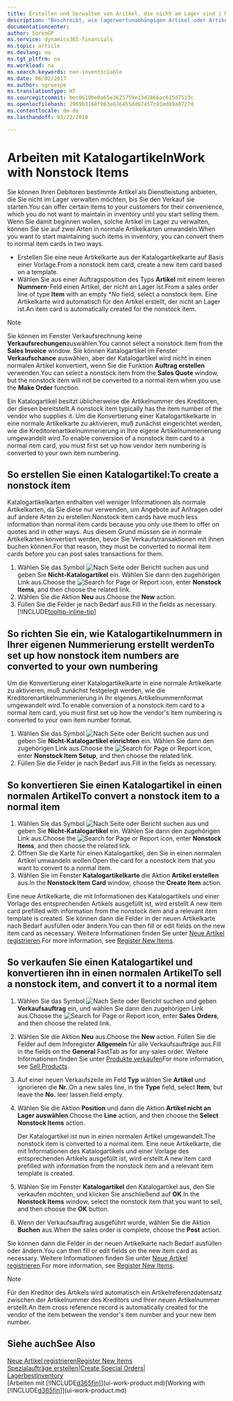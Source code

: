 ```yaml
---
title: Erstellen und Verwalten von Aritkel, die nicht am Lager sind | Microsoft Docs
description: "Beschreibt, wie lagerwertunabhängigen Artikel oder Artikel behandelt werden, die nicht in Ihrem Lagerbestand verwaltet werden."
documentationcenter: 
author: SorenGP
ms.service: dynamics365-financials
ms.topic: article
ms.devlang: na
ms.tgt_pltfrm: na
ms.workload: na
ms.search.keywords: non-inventoriable
ms.date: 06/02/2017
ms.author: sgroespe
ms.translationtype: HT
ms.sourcegitcommit: bec0619be0a65e3625759e13d2866ac615d7513c
ms.openlocfilehash: 2969b3168f063e636455dd67457c01ed89a0727d
ms.contentlocale: de-de
ms.lasthandoff: 03/22/2018

---
```

# <a name="work-with-nonstock-items"></a><span data-ttu-id="9f126-103">Arbeiten mit Katalogartikeln</span><span class="sxs-lookup"><span data-stu-id="9f126-103">Work with Nonstock Items</span></span>
<span data-ttu-id="9f126-104">Sie können Ihren Debitoren bestimmte Artikel als Dienstleistung anbieten, die Sie nicht im Lager verwalten möchten, bis Sie den Verkauf sie starten.</span><span class="sxs-lookup"><span data-stu-id="9f126-104">You can offer certain items to your customers for their convenience, which you do not want to maintain in inventory until you start selling them.</span></span> <span data-ttu-id="9f126-105">Wenn Sie damit beginnen wollen, solche Artikel im Lager zu verwalten, können Sie sie auf zwei Arten in normale Artikelkarten umwandeln.</span><span class="sxs-lookup"><span data-stu-id="9f126-105">When you want to start maintaining such items in inventory, you can convert them to normal item cards in two ways.</span></span>

* <span data-ttu-id="9f126-106">Erstellen Sie eine neue Artikelkarte aus der Katalogartikelkarte auf Basis einer Vorlage.</span><span class="sxs-lookup"><span data-stu-id="9f126-106">From a nonstock item card, create a new item card based on a template.</span></span>
* <span data-ttu-id="9f126-107">Wählen Sie aus einer Auftragsposition des Typs **Artikel** mit einem leeren **Nummern**-Feld einen Artikel, der nicht an Lager ist.</span><span class="sxs-lookup"><span data-stu-id="9f126-107">From a sales order line of type **Item** with an empty \**No* field, select a nonstock item.</span></span> <span data-ttu-id="9f126-108">Eine Artikelkarte wird automatisch für den Artikel erstellt, der nicht an Lager ist.</span><span class="sxs-lookup"><span data-stu-id="9f126-108">An item card is automatically created for the nonstock item.</span></span>

> [!NOTE]  
>   <span data-ttu-id="9f126-109">Sie können im Fenster Verkaufsrechnung keine **Verkaufsrechungen**auswählen.</span><span class="sxs-lookup"><span data-stu-id="9f126-109">You cannot select a nonstock item from the **Sales Invoice** window.</span></span> <span data-ttu-id="9f126-110">Sie können Katalogartikel im Fenster **Verkaufschance** auswählen, aber der Katalogartikel wird nicht in einen normalen Artikel konvertiert, wenn Sie die Funktion **Auftrag erstellen** verwenden.</span><span class="sxs-lookup"><span data-stu-id="9f126-110">You can select a nonstock item from the **Sales Quote** window, but the nonstock item will not be converted to a normal item when you use the **Make Order** function.</span></span>

<span data-ttu-id="9f126-111">Ein Katalogartikel besitzt üblicherweise die Artikelnummer des Kreditoren, der diesen bereitstellt.</span><span class="sxs-lookup"><span data-stu-id="9f126-111">A nonstock item typically has the item number of the vendor who supplies it.</span></span> <span data-ttu-id="9f126-112">Um die Konvertierung einer Katalogartikelkarte in eine normale Artikelkarte zu aktivieren, muß zunächst eingerichtet werden, wie die Kreditorenartikelnummerierung in Ihre eigene Artikelnummerierung umgewandelt wird.</span><span class="sxs-lookup"><span data-stu-id="9f126-112">To enable conversion of a nonstock item card to a normal item card, you must first set up how vendor item numbering is converted to your own item numbering.</span></span>   

## <a name="to-create-a-nonstock-item"></a><span data-ttu-id="9f126-113">So erstellen Sie einen Katalogartikel:</span><span class="sxs-lookup"><span data-stu-id="9f126-113">To create a nonstock item</span></span>
<span data-ttu-id="9f126-114">Katalogartikelkarten enthalten viel weniger Informationen als normale Artikelkarten, da Sie diese nur verwenden, um Angebote auf Anfragen oder auf andere Arten zu erstellen.</span><span class="sxs-lookup"><span data-stu-id="9f126-114">Nonstock item cards have much less information than normal item cards because you only use them to offer on quotes and in other ways.</span></span> <span data-ttu-id="9f126-115">Aus diesem Grund müssen sie in normale Artikelkarten konvertiert werden, bevor Sie Verkaufstransaktionen mit ihnen buchen können.</span><span class="sxs-lookup"><span data-stu-id="9f126-115">For that reason, they must be converted to normal item cards before you can post sales transactions for them.</span></span>

1. <span data-ttu-id="9f126-116">Wählen Sie das Symbol ![Nach Seite oder Bericht suchen](media/ui-search/search_small.png "Nach Seite oder Bericht suchen") aus und geben Sie **Nicht-Katalogartikel** ein. Wählen Sie dann den zugehörigen Link aus.</span><span class="sxs-lookup"><span data-stu-id="9f126-116">Choose the ![Search for Page or Report](media/ui-search/search_small.png "Search for Page or Report icon") icon, enter **Nonstock Items**, and then choose the related link.</span></span>
2. <span data-ttu-id="9f126-117">Wählen Sie die Aktion **Neu** aus.</span><span class="sxs-lookup"><span data-stu-id="9f126-117">Choose the **New** action.</span></span>
3. <span data-ttu-id="9f126-118">Füllen Sie die Felder je nach Bedarf aus.</span><span class="sxs-lookup"><span data-stu-id="9f126-118">Fill in the fields as necessary.</span></span> [!INCLUDE[tooltip-inline-tip](includes/tooltip-inline-tip_md.md)]

## <a name="to-set-up-how-nonstock-item-numbers-are-converted-to-your-own-numbering"></a><span data-ttu-id="9f126-119">So richten Sie ein, wie Katalogartikelnummern in Ihrer eigenen Nummerierung erstellt werden</span><span class="sxs-lookup"><span data-stu-id="9f126-119">To set up how nonstock item numbers are converted to your own numbering</span></span>
<span data-ttu-id="9f126-120">Um die Konvertierung einer Katalogartikelkarte in eine normale Artikelkarte zu aktivieren, muß zunächst festgelegt werden, wie die Kreditorenartikelnummerierung in Ihr eigenes Artikelnummernformat umgewandelt wird.</span><span class="sxs-lookup"><span data-stu-id="9f126-120">To enable conversion of a nonstock item card to a normal item card, you must first set up how the vendor's item numbering is converted to your own item number format.</span></span>

1. <span data-ttu-id="9f126-121">Wählen Sie das Symbol ![Nach Seite oder Bericht suchen](media/ui-search/search_small.png "Nach Seite oder Bericht suchen") aus und geben Sie **Nicht-Katalogartikel einrichten** ein. Wählen Sie dann den zugehörigen Link aus.</span><span class="sxs-lookup"><span data-stu-id="9f126-121">Choose the ![Search for Page or Report](media/ui-search/search_small.png "Search for Page or Report icon") icon, enter **Nonstock Item Setup**, and then choose the related link.</span></span>
2. <span data-ttu-id="9f126-122">Füllen Sie die Felder je nach Bedarf aus.</span><span class="sxs-lookup"><span data-stu-id="9f126-122">Fill in the fields as necessary.</span></span>

## <a name="to-convert-a-nonstock-item-to-a-normal-item"></a><span data-ttu-id="9f126-123">So konvertieren Sie einen Katalogartikel in einen normalen Artikel</span><span class="sxs-lookup"><span data-stu-id="9f126-123">To convert a nonstock item to a normal item</span></span>
1. <span data-ttu-id="9f126-124">Wählen Sie das Symbol ![Nach Seite oder Bericht suchen](media/ui-search/search_small.png "Nach Seite oder Bericht suchen") aus und geben Sie **Nicht-Katalogartikel** ein. Wählen Sie dann den zugehörigen Link aus.</span><span class="sxs-lookup"><span data-stu-id="9f126-124">Choose the ![Search for Page or Report](media/ui-search/search_small.png "Search for Page or Report icon") icon, enter **Nonstock Items**, and then choose the related link.</span></span>
2. <span data-ttu-id="9f126-125">Öffnen Sie die Karte für einen Katalogartikel, den Sie in einen normalen Artikel umwandeln wollen.</span><span class="sxs-lookup"><span data-stu-id="9f126-125">Open the card for a nonstock item that you want to convert to a normal item.</span></span>
3. <span data-ttu-id="9f126-126">Wählen Sie im Fenster **Katalogartikelkarte** die Aktion **Artikel erstellen** aus.</span><span class="sxs-lookup"><span data-stu-id="9f126-126">In the **Nonstock Item Card** window, choose the **Create Item** action.</span></span>

<span data-ttu-id="9f126-127">Eine neue Artikelkarte, die mit Informationen des Katalogartikels und einer Vorlage des entsprechenden Artikels ausgefüllt ist, wird erstellt.</span><span class="sxs-lookup"><span data-stu-id="9f126-127">A new item card prefilled with information from the nonstock item and a relevant item template is created.</span></span> <span data-ttu-id="9f126-128">Sie können dann die Felder in der neuen Artikelkarte nach Bedarf ausfüllen oder ändern.</span><span class="sxs-lookup"><span data-stu-id="9f126-128">You can then fill or edit fields on the new item card as necessary.</span></span> <span data-ttu-id="9f126-129">Weitere Informationen finden Sie unter [Neue Artikel registrieren](inventory-how-register-new-items.md).</span><span class="sxs-lookup"><span data-stu-id="9f126-129">For more information, see [Register New Items](inventory-how-register-new-items.md).</span></span>

## <a name="to-sell-a-nonstock-item-and-convert-it-to-a-normal-item"></a><span data-ttu-id="9f126-130">So verkaufen Sie einen Katalogartikel und konvertieren ihn in einen normalen Artikel</span><span class="sxs-lookup"><span data-stu-id="9f126-130">To sell a nonstock item, and convert it to a normal item</span></span>
1. <span data-ttu-id="9f126-131">Wählen Sie das Symbol ![Nach Seite oder Bericht suchen](media/ui-search/search_small.png "Nach Seite oder Bericht suchen") und geben **Verkaufsauftrag** ein, und wählen Sie dann den zugehörigen Link aus.</span><span class="sxs-lookup"><span data-stu-id="9f126-131">Choose the ![Search for Page or Report](media/ui-search/search_small.png "Search for Page or Report icon") icon, enter **Sales Orders**, and then choose the related link.</span></span>
2. <span data-ttu-id="9f126-132">Wählen Sie die Aktion **Neu** aus.</span><span class="sxs-lookup"><span data-stu-id="9f126-132">Choose the **New** action.</span></span> <span data-ttu-id="9f126-133">Füllen Sie die Felder auf dem Inforegister **Allgemein** für alle Verkaufsaufträge aus.</span><span class="sxs-lookup"><span data-stu-id="9f126-133">Fill in the fields on the **General** FastTab as for any sales order.</span></span> <span data-ttu-id="9f126-134">Weitere Informationen finden Sie unter [Produkte verkaufen](sales-how-sell-products.md)</span><span class="sxs-lookup"><span data-stu-id="9f126-134">For more information, see [Sell Products](sales-how-sell-products.md).</span></span>
3. <span data-ttu-id="9f126-135">Auf einer neuen Verkaufszeile im Feld **Typ** wählen Sie **Artikel** und ignorieren die **Nr.**.</span><span class="sxs-lookup"><span data-stu-id="9f126-135">On a new sales line, in the **Type** field, select **Item**, but leave the **No.**</span></span> <span data-ttu-id="9f126-136">leer lassen.</span><span class="sxs-lookup"><span data-stu-id="9f126-136">field empty.</span></span>
4. <span data-ttu-id="9f126-137">Wählen Sie die Aktion **Position** und dann die Aktion **Artikel nicht an Lager auswählen**.</span><span class="sxs-lookup"><span data-stu-id="9f126-137">Choose the **Line** action, and then choose the **Select Nonstock Items** action.</span></span>

    <span data-ttu-id="9f126-138">Der Katalogartikel ist nun in einen normalen Artikel umgewandelt.</span><span class="sxs-lookup"><span data-stu-id="9f126-138">The nonstock item is converted to a normal item.</span></span> <span data-ttu-id="9f126-139">Eine neue Artikelkarte, die mit Informationen des Katalogartikels und einer Vorlage des entsprechenden Artikels ausgefüllt ist, wird erstellt.</span><span class="sxs-lookup"><span data-stu-id="9f126-139">A new item card prefilled with information from the nonstock item and a relevant item template is created.</span></span>
5. <span data-ttu-id="9f126-140">Wählen Sie im Fenster **Katalogartikel** den Katalogartikel aus, den Sie verkaufen möchten, und klicken Sie anschließend auf **OK**.</span><span class="sxs-lookup"><span data-stu-id="9f126-140">In the **Nonstock Items** window, select the nonstock item that you want to sell, and then choose the **OK** button.</span></span>
6. <span data-ttu-id="9f126-141">Wenn der Verkaufsauftrag ausgeführt wurde, wählen Sie die Aktion **Buchen** aus.</span><span class="sxs-lookup"><span data-stu-id="9f126-141">When the sales order is complete, choose the **Post** action.</span></span>

<span data-ttu-id="9f126-142">Sie können dann die Felder in der neuen Artikelkarte nach Bedarf ausfüllen oder ändern.</span><span class="sxs-lookup"><span data-stu-id="9f126-142">You can then fill or edit fields on the new item card as necessary.</span></span> <span data-ttu-id="9f126-143">Weitere Informationen finden Sie unter [Neue Artikel registrieren](inventory-how-register-new-items.md).</span><span class="sxs-lookup"><span data-stu-id="9f126-143">For more information, see [Register New Items](inventory-how-register-new-items.md).</span></span>

> [!NOTE]  
>   <span data-ttu-id="9f126-144">Für den Kreditor des Artikels wird automatisch ein Artikelreferenzdatensatz zwischen der Artikelnummer des Kreditors und Ihrer neuen Artikelnummer erstellt.</span><span class="sxs-lookup"><span data-stu-id="9f126-144">An Item cross reference record is automatically created for the vendor of the item between the vendor's item number and your new item number.</span></span>

## <a name="see-also"></a><span data-ttu-id="9f126-145">Siehe auch</span><span class="sxs-lookup"><span data-stu-id="9f126-145">See Also</span></span>
[<span data-ttu-id="9f126-146">Neue Artikel registrieren</span><span class="sxs-lookup"><span data-stu-id="9f126-146">Register New Items</span></span>](inventory-how-register-new-items.md)  
<span data-ttu-id="9f126-147">[Spezialaufträge erstellen](sales-how-to-create-special-orders.md)|</span><span class="sxs-lookup"><span data-stu-id="9f126-147">[Create Special Orders](sales-how-to-create-special-orders.md)|</span></span>  
[<span data-ttu-id="9f126-148">Lagerbest</span><span class="sxs-lookup"><span data-stu-id="9f126-148">Inventory</span></span>](inventory-manage-inventory.md)  
<span data-ttu-id="9f126-149">[Arbeiten mit [!INCLUDE[d365fin](includes/d365fin_md.md)]](ui-work-product.md)</span><span class="sxs-lookup"><span data-stu-id="9f126-149">[Working with [!INCLUDE[d365fin](includes/d365fin_md.md)]](ui-work-product.md)</span></span>

